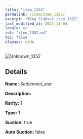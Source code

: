 ```yaml
---
title: "item_1352"
permalink: /item/item_1352/
excerpt: "Wing Fighter item_1352"
last_modified_at: 2023-11-04
locale: en
ref: "item_1352.md"
toc: false
classes: wide
---
```



 ![Unknown_1352](/images/item/Settlement_star_p.png)



## Details

 **Name:** *Settlement_star* 

 **Description:** 

 **Rarity:** 1 

 **Type:** 1 

 **Suction:** true 

 **Auto Suction:** false 


